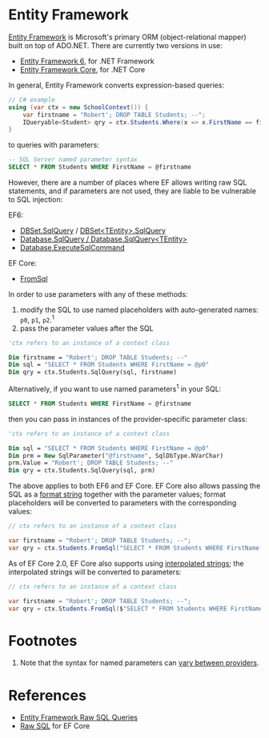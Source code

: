 Entity Framework
===

[Entity Framework](https://docs.microsoft.com/en-us/ef/) is Microsoft's primary ORM (object-relational mapper) built on top of ADO.NET. There are currently two versions in use:

* [Entity Framework 6](https://docs.microsoft.com/en-us/ef/#pivot=ef6x), for .NET Framework
* [Entity Framework Core](https://docs.microsoft.com/en-us/ef/#pivot=efcore), for .NET Core

In general, Entity Framework converts expression-based queries:

```csharp
// C# example
using (var ctx = new SchoolContext()) {
    var firstname = "Robert'; DROP TABLE Students; --";
    IQueryable<Student> qry = ctx.Students.Where(x => x.FirstName == firstname);
}
```

to queries with parameters:

```SQL
-- SQL Server named parameter syntax
SELECT * FROM Students WHERE FirstName = @firstname
```

However, there are a number of places where EF allows writing raw SQL statements, and if parameters are not used, they
are liable to be vulnerable to SQL injection:

EF6:

* [DBSet.SqlQuery](https://msdn.microsoft.com/en-us/library/system.data.entity.dbset.sqlquery(v=vs.113).aspx) / [DBSet\<TEntity>.SqlQuery](https://msdn.microsoft.com/en-us/library/mt136652(v=vs.113).aspx)
* [Database.SqlQuery / Database.SqlQuery\<TEntity>](https://msdn.microsoft.com/en-us/library/system.data.entity.database.sqlquery(v=vs.113).aspx)
* [Database.ExecuteSqlCommand](https://msdn.microsoft.com/en-us/library/system.data.entity.database.executesqlcommand(v=vs.113).aspx)

EF Core:

* [FromSql](https://docs.microsoft.com/en-us/dotnet/api/microsoft.entityframeworkcore.relationalqueryableextensions.fromsql)

In order to use parameters with any of these methods:

1. modify the SQL to use named placeholders with auto-generated names: `p0`, `p1`, `p2`.<sup>1</sup>
2. pass the parameter values after the SQL

```vb
'ctx refers to an instance of a context class

Dim firstname = "Robert'; DROP TABLE Students; --"
Dim sql = "SELECT * FROM Students WHERE FirstName = @p0"
Dim qry = ctx.Students.SqlQuery(sql, firstname) 
```

Alternatively, if you want to use named parameters<sup>1</sup> in your SQL:

```sql
SELECT * FROM Students WHERE FirstName = @firstname
```

then you can pass in instances of the provider-specific parameter class:

```vb
'ctx refers to an instance of a context class

Dim sql = "SELECT * FROM Students WHERE FirstName = @p0"
Dim prm = New SqlParameter("@firstname", SqlDbType.NVarChar)
prm.Value = "Robert'; DROP TABLE Students; --"
Dim qry = ctx.Students.SqlQuery(sql, prm) 
```

The above applies to both EF6 and EF Core. EF Core also allows passing the SQL as a
[format string](https://docs.microsoft.com/en-us/dotnet/standard/base-types/composite-formatting#composite-format-string)
together with the parameter values; format placeholders will be converted to parameters with the corresponding values:

```csharp
// ctx refers to an instance of a context class

var firstname = "Robert'; DROP TABLE Students; --";
var qry = ctx.Students.FromSql("SELECT * FROM Students WHERE FirstName = {0}", firstname);
```

As of EF Core 2.0, EF Core also supports using
[interpolated strings](https://docs.microsoft.com/en-us/dotnet/csharp/language-reference/tokens/interpolated);
the interpolated strings will be converted to parameters:

```csharp
// ctx refers to an instance of a context class

var firstname = "Robert'; DROP TABLE Students; --";
var qry = ctx.Students.FromSql($"SELECT * FROM Students WHERE FirstName = {firstname}");
```

Footnotes
===
1. Note that the syntax for named parameters can
[vary between providers](adodotnet#placeholder-syntax-and-binding-parameter-values-to-placeholders).

References
===

* [Entity Framework Raw SQL Queries](https://msdn.microsoft.com/en-us/library/jj592907(v=vs.113).aspx)
* [Raw SQL](https://docs.microsoft.com/en-us/ef/core/querying/raw-sql) for EF Core
